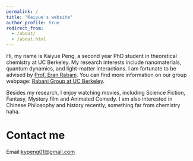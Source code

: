 ```yaml
---
permalink: /
title: "Kaiyue's website"
author_profile: true
redirect_from: 
  - /about/
  - /about.html
---
```


Hi, my name is Kaiyue Peng, a second year PhD student in theoretical chemistry at UC Berkeley. My research interests include nanomaterials, quantum dynamics, and light-matter interactions. I am fortunate to be advised by [Prof. Eran Rabani](https://chemistry.berkeley.edu/faculty/chem/rabani). You can find more information on our group webpage: [Rabani Group at UC Berkeley](https://therabanigroup.wixsite.com/rabani-group). 

Besides my research, I enjoy watching movies, including Science Fiction, Fantasy, Mystery film and Animated Comedy. I am also interested in Chinese Philosophy and history recently, something far from chemistry haha.

Contact me
======
Email:[kypeng01@gmail.com](kypeng01@gmail.com)
